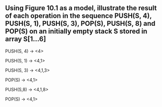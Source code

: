 ## Using Figure 10.1 as a model, illustrate the result of each operation in the sequence PUSH(S, 4), PUSH(S, 1), PUSH(S, 3), POP(S), PUSH(S, 8) and POP(S) on an initially empty stack S stored in array S[1…6]

PUSH(S, 4) → <4>

PUSH(S, 1) → <4,1>

PUSH(S, 3) → <4,1,3>

POP(S) → <4,1>

PUSH(S,8) → <4,1,8>

POP(S) → <4,1>
